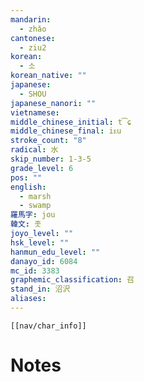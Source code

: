 ```yaml
---
mandarin:
  - zhǎo
cantonese:
  - ziu2
korean:
  - 소
korean_native: ""
japanese:
  - SHOU
japanese_nanori: ""
vietnamese:
middle_chinese_initial: t͡ɕ
middle_chinese_final: iᴇu
stroke_count: "8"
radical: 水
skip_number: 1-3-5
grade_level: 6
pos: ""
english:
  - marsh
  - swamp
羅馬字: jou
韓文: 좃
joyo_level: ""
hsk_level: ""
hanmun_edu_level: ""
danayo_id: 6084
mc_id: 3383
graphemic_classification: 召
stand_in: 沼沢
aliases:
---
```

```meta-bind-embed
[[nav/char_info]]
```

# Notes
